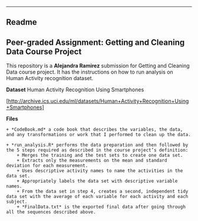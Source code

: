 ---
## Readme

## Peer-graded Assignment: Getting and Cleaning Data Course Project

This repository is a **Alejandra Ramirez** submission for Getting and Cleaning Data course project. It has the instructions on how to run analysis on Human Activity recognition dataset.

**Dataset**
Human Activity Recognition Using Smartphones

[http://archive.ics.uci.edu/ml/datasets/Human+Activity+Recognition+Using+Smartphones]

**Files**

    + *CodeBook.md* a code book that describes the variables, the data, and any transformations or work that I performed to clean up the data.

    + *run_analysis.R* performs the data preparation and then followed by the 5 steps required as described in the course project’s definition:
        + Merges the training and the test sets to create one data set.
        + Extracts only the measurements on the mean and standard deviation for each measurement.
        + Uses descriptive activity names to name the activities in the data set.
        + Appropriately labels the data set with descriptive variable names.
        + From the data set in step 4, creates a second, independent tidy data set with the average of each variable for each activity and each subject.
        + *FinalData.txt* is the exported final data after going through all the sequences described above.